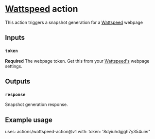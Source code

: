 # [Wattspeed](https://www.wattspeed.com) action

This action triggers a snapshot generation for a [Wattspeed](https://www.wattspeed.com) webpage

## Inputs

### `token`

**Required** The webpage token. Get this from your [Wattspeed's](https://www.wattspeed.com) webpage settings.

## Outputs

### `response`

Snapshot generation response.

## Example usage

uses: actions/wattspeed-action@v1
with:
 token: '8dyiuhdgjgh7y354uier'
